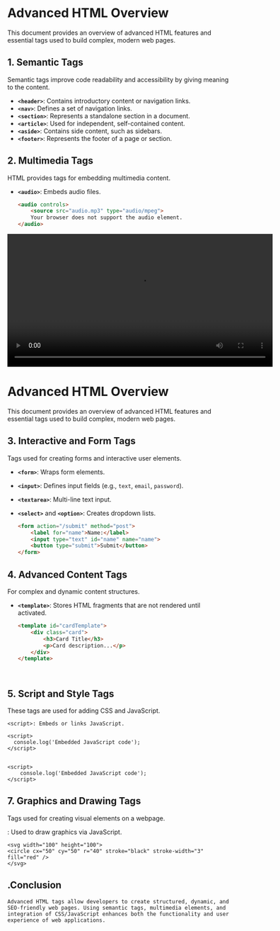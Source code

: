 # Advanced HTML Overview

This document provides an overview of advanced HTML features and essential tags used to build complex, modern web pages.

## 1. Semantic Tags
Semantic tags improve code readability and accessibility by giving meaning to the content.

- **`<header>`**: Contains introductory content or navigation links.
- **`<nav>`**: Defines a set of navigation links.
- **`<section>`**: Represents a standalone section in a document.
- **`<article>`**: Used for independent, self-contained content.
- **`<aside>`**: Contains side content, such as sidebars.
- **`<footer>`**: Represents the footer of a page or section.

## 2. Multimedia Tags
HTML provides tags for embedding multimedia content.

- **`<audio>`**: Embeds audio files.
  ```html
  <audio controls>
      <source src="audio.mp3" type="audio/mpeg">
      Your browser does not support the audio element.
  </audio>


<video width="600" controls>
    <source src="video.mp4" type="video/mp4">
    Your browser does not support the video tag.
</video>

# Advanced HTML Overview

This document provides an overview of advanced HTML features and essential tags used to build complex, modern web pages.

## 3. Interactive and Form Tags
Tags used for creating forms and interactive user elements.

- **`<form>`**: Wraps form elements.
- **`<input>`**: Defines input fields (e.g., `text`, `email`, `password`).
- **`<textarea>`**: Multi-line text input.
- **`<select>`** and **`<option>`**: Creates dropdown lists.

  ```html
  <form action="/submit" method="post">
      <label for="name">Name:</label>
      <input type="text" id="name" name="name">
      <button type="submit">Submit</button>
  </form>

## 4. Advanced Content Tags
For complex and dynamic content structures.

- **`<template>`**: Stores HTML fragments that are not rendered until activated.
  ```html
  <template id="cardTemplate">
      <div class="card">
          <h3>Card Title</h3>
          <p>Card description...</p>
      </div>
  </template>

             
## 5. Script and Style Tags
These tags are used for adding CSS and JavaScript.

    <script>: Embeds or links JavaScript.

    <script>
      console.log('Embedded JavaScript code');
    </script>


    <script>
        console.log('Embedded JavaScript code');
    </script>

## 7. Graphics and Drawing Tags
Tags used for creating visual elements on a webpage.

<canvas>: Used to draw graphics via JavaScript.
    <canvas id="myCanvas" width="200" height="100"></canvas>

    <svg width="100" height="100">
    <circle cx="50" cy="50" r="40" stroke="black" stroke-width="3" fill="red" />
    </svg>

## .Conclusion  
    Advanced HTML tags allow developers to create structured, dynamic, and SEO-friendly web pages. Using semantic tags, multimedia elements, and integration of CSS/JavaScript enhances both the functionality and user experience of web applications.  